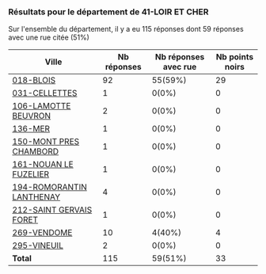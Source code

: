 ### Résultats pour le département de 41-LOIR ET CHER

Sur l'ensemble du département, il y a eu 115 réponses dont 59 réponses avec une rue citée (51%)

| Ville | Nb réponses | Nb réponses avec rue | Nb points noirs |
|-------------|-------------|----------------------|-----------------|
|<a href='018-BLOIS.md'>018-BLOIS</a>|92|55(59%)|29|
|<a href='031-CELLETTES.md'>031-CELLETTES</a>|1|0(0%)|0|
|<a href='106-LAMOTTE BEUVRON.md'>106-LAMOTTE BEUVRON</a>|2|0(0%)|0|
|<a href='136-MER.md'>136-MER</a>|1|0(0%)|0|
|<a href='150-MONT PRES CHAMBORD.md'>150-MONT PRES CHAMBORD</a>|1|0(0%)|0|
|<a href='161-NOUAN LE FUZELIER.md'>161-NOUAN LE FUZELIER</a>|1|0(0%)|0|
|<a href='194-ROMORANTIN LANTHENAY.md'>194-ROMORANTIN LANTHENAY</a>|4|0(0%)|0|
|<a href='212-SAINT GERVAIS FORET.md'>212-SAINT GERVAIS FORET</a>|1|0(0%)|0|
|<a href='269-VENDOME.md'>269-VENDOME</a>|10|4(40%)|4|
|<a href='295-VINEUIL.md'>295-VINEUIL</a>|2|0(0%)|0|
| **Total** |115|59(51%)|33|
